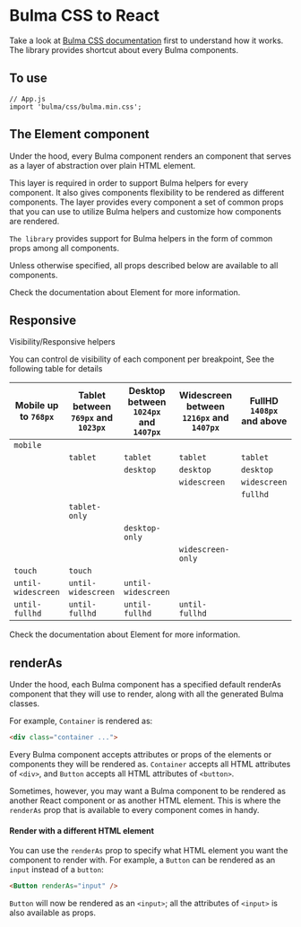 # Bulma CSS to React

Take a look at [Bulma CSS documentation](https://bulma.io/documentation) first to understand how it works.
The library provides shortcut about every Bulma components.

## To use

````
// App.js
import 'bulma/css/bulma.min.css';
````

## The Element component

Under the hood, every Bulma component renders an <Element /> component that serves as a layer of abstraction over plain HTML element.

This layer is required in order to support Bulma helpers for every component. It also gives components flexibility to be rendered as different components. The layer provides every component a set of common props that you can use to utilize Bulma helpers and customize how components are rendered.

`The library` provides support for Bulma helpers in the form of common props among all components.

Unless otherwise specified, all props described below are available to all components.

Check the documentation about Element for more information.

## Responsive 

Visibility/Responsive helpers

You can control de visibility of each component per breakpoint, See the following table for details

| Mobile up to `768px` | Tablet between `769px` and `1023px` | Desktop between `1024px` and `1407px` | Widescreen between `1216px` and `1407px` | FullHD `1408px` and above |
|---|---|---|---|---|
| `mobile` |  |  |  |  |
|  | `tablet` | `tablet` | `tablet` | `tablet` |
|  |  | `desktop` | `desktop` | `desktop` |
|  |  |  | `widescreen` | `widescreen` |
|  |  |  |  | `fullhd` |
|  | `tablet-only` |  |  |  |
|  |  | `desktop-only` |  |  |
|  |  |  | `widescreen-only` |  |
| `touch` | `touch` |  |  |  |
| `until-widescreen` | `until-widescreen` | `until-widescreen` |  |  |
| `until-fullhd` | `until-fullhd` | `until-fullhd` | `until-fullhd`  |  |

Check the documentation about Element for more information.

## renderAs

Under the hood, each Bulma component has a specified default renderAs component that they will use to render, along with all the generated Bulma classes.

For example, `Container` is rendered as:
````html
<div class="container ...">
````

Every Bulma component accepts attributes or props of the elements or components they will be rendered as. `Container` accepts all HTML attributes of `<div>`, and `Button` accepts all HTML attributes of `<button>`.

Sometimes, however, you may want a Bulma component to be rendered as another React component or as another HTML element. This is where the `renderAs` prop that is available to every component comes in handy.

#### Render with a different HTML element

You can use the `renderAs` prop to specify what HTML element you want the component to render with. For example, a `Button` can be rendered as an `input` instead of a `button`:
````html
<Button renderAs="input" />
````

`Button` will now be rendered as an `<input>`; all the attributes of `<input>` is also available as props.
